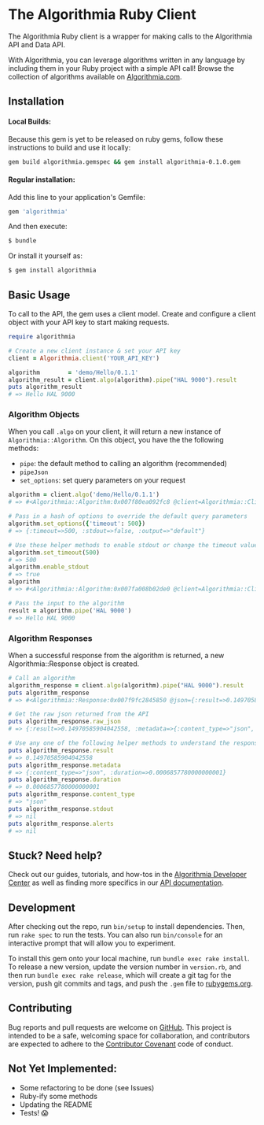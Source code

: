 # The Algorithmia Ruby Client

The Algorithmia Ruby client is a wrapper for making calls to the Algorithmia API and Data API.

With Algorithmia, you can leverage algorithms written in any language by including them in your Ruby project with a simple API call! Browse the collection of algorithms available on [Algorithmia.com](http://algorithmia.com).

## Installation

#### Local Builds:

Because this gem is yet to be released on ruby gems, follow these instructions to build and use it locally:

```bash
gem build algorithmia.gemspec && gem install algorithmia-0.1.0.gem
```

#### Regular installation:
Add this line to your application's Gemfile:

```ruby
gem 'algorithmia'
```

And then execute:

```bash
$ bundle
```

Or install it yourself as:
```bash
$ gem install algorithmia
```

## Basic Usage

To call to the API, the gem uses a client model. Create and configure a client object with your API key to start making requests.

```ruby
require algorithmia

# Create a new client instance & set your API key
client = Algorithmia.client('YOUR_API_KEY')

algorithm        = 'demo/Hello/0.1.1'
algorithm_result = client.algo(algorithm).pipe("HAL 9000").result
puts algorithm_result
# => Hello HAL 9000
```

### Algorithm Objects

When you call `.algo` on your client, it will return a new instance of `Algorithmia::Algorithm`. On this object, you have the the following methods:
- `pipe`: the default method to calling an algorithm (recommended)
- `pipeJson`
- `set_options`: set query parameters on your request

```ruby
algorithm = client.algo('demo/Hello/0.1.1')
# => #<Algorithmia::Algorithm:0x007f80ea092fc8 @client=Algorithmia::Client, @endpoint="demo/Hello/0.1.1", @query_options={:timeout=>300, :stdout=>false, :output=>"default"}>

# Pass in a hash of options to override the default query parameters
algorithm.set_options({'timeout': 500})
# => {:timeout=>500, :stdout=>false, :output=>"default"}

# Use these helper methods to enable stdout or change the timeout value
algorithm.set_timeout(500)
# => 500
algorithm.enable_stdout
# => true
algorithm
# => #<Algorithmia::Algorithm:0x007fa008b02de0 @client=Algorithmia::Client, @endpoint="demo/hello", @query_options={:timeout=>500, :stdout=>true, :output=>"default"}>

# Pass the input to the algorithm
result = algorithm.pipe('HAL 9000')
# => Hello HAL 9000
```

### Algorithm Responses

When a successful response from the algorithm is returned, a new Algorithmia::Response object is created. 

``` ruby
# Call an algorithm
algorithm_response = client.algo(algorithm).pipe("HAL 9000").result
puts algorithm_response
# => #<Algorithmia::Response:0x007f9fc2845850 @json={:result=>0.14970585904042558, :metadata=>{:content_type=>"json", :duration=>0.0006857780000000001}}>

# Get the raw json returned from the API
puts algorithm_response.raw_json
# => {:result=>0.14970585904042558, :metadata=>{:content_type=>"json", :duration=>0.0006857780000000001}}

# Use any one of the following helper methods to understand the response
puts algorithm_response.result
# => 0.14970585904042558
puts algorithm_response.metadata
# => {:content_type=>"json", :duration=>0.0006857780000000001}
puts algorithm_response.duration
# => 0.0006857780000000001
puts algorithm_response.content_type
# => "json"
puts algorithm_response.stdout
# => nil
puts algorithm_response.alerts
# => nil
```

## Stuck? Need help?

Check out our guides, tutorials, and how-tos in the [Algorithmia Developer Center](http://developers.algorithmia.com) as well as finding more specifics in our [API documentation](http://docs.algorithmia.com).

## Development

After checking out the repo, run `bin/setup` to install dependencies. Then, run `rake spec` to run the tests. You can also run `bin/console` for an interactive prompt that will allow you to experiment.

To install this gem onto your local machine, run `bundle exec rake install`. To release a new version, update the version number in `version.rb`, and then run `bundle exec rake release`, which will create a git tag for the version, push git commits and tags, and push the `.gem` file to [rubygems.org](https://rubygems.org).

## Contributing

Bug reports and pull requests are welcome on [GitHub](https://github.com/algorithmiaio/algorithmia-ruby). This project is intended to be a safe, welcoming space for collaboration, and contributors are expected to adhere to the [Contributor Covenant](http://contributor-covenant.org) code of conduct.

## Not Yet Implemented:
- Some refactoring to be done (see Issues)
- Ruby-ify some methods
- Updating the README
- Tests! :scream:


